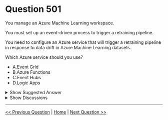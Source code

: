 # Question 501

You manage an Azure Machine Learning workspace.

You must set up an event-driven process to trigger a retraining pipeline.

You need to configure an Azure service that will trigger a retraining pipeline in response to data drift in Azure Machine Learning datasets.

Which Azure service should you use?

- A.Event Grid
- B.Azure Functions
- C.Event Hubs
- D.Logic Apps

<details>
  <summary>Show Suggested Answer</summary>

<strong>A</strong><br>

</details>

<details>
  <summary>Show Discussions</summary>

<blockquote><p><strong>AnsiDP100</strong> <code>(Sat 08 Mar 2025 05:11)</code> - <em>Upvotes: 1</em></p><p>A is the correct answer.</p></blockquote>

</details>

---

[<< Previous Question](question_500.md) | [Home](../index.md) | [Next Question >>](question_502.md)

